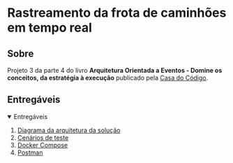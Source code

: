 # Rastreamento da frota de caminhões em tempo real

## Sobre

Projeto 3 da parte 4 do livro **Arquitetura Orientada a Eventos - Domine os conceitos, da estratégia à execução** publicado pela [Casa do Código](https://www.casadocodigo.com.br/).

## Entregáveis

<!-- TABLE OF CONTENTS -->
<details open="open">
  <summary>Entregáveis</summary>
  <ol>    
    <li>
      <a href="/cap12/entregaveis/1-diagrama-arquitetura-solucao.md">Diagrama da arquitetura da solução</a>
    </li>
    <li>
      <a href="/cap12/entregaveis/3-cenarios-de-teste.md">Cenários de teste</a>	    
    </li>
    <li>
      <a href="/cap12/entregaveis/4-docker-compose.md">Docker Compose</a>	   
    </li>      
    <li>
      <a href="/cap12/entregaveis/5-postman.md">Postman</a>
    </li>
  </ol>
</details>